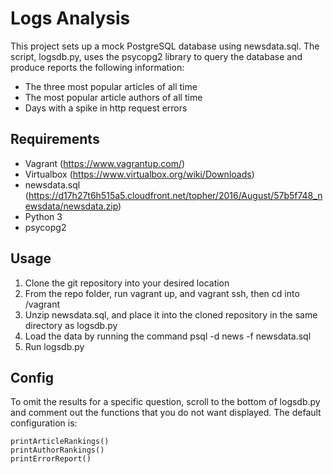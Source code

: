 # Logs Analysis

This project sets up a mock PostgreSQL database using newsdata.sql. The script, logsdb.py, uses the psycopg2 library to query the database and produce reports the following information:
* The three most popular articles of all time
* The most popular article authors of all time
* Days with a spike in http request errors

## Requirements

* Vagrant (https://www.vagrantup.com/)
* Virtualbox (https://www.virtualbox.org/wiki/Downloads)
* newsdata.sql (https://d17h27t6h515a5.cloudfront.net/topher/2016/August/57b5f748_newsdata/newsdata.zip)
* Python 3
* psycopg2

## Usage
1. Clone the git repository into your desired location
2. From the repo folder, run vagrant up, and vagrant ssh, then cd into /vagrant
3. Unzip newsdata.sql, and place it into the cloned repository in the same directory as logsdb.py
4. Load the data by running the command psql -d news -f newsdata.sql
5. Run logsdb.py


## Config

To omit the results for a specific question, scroll to the bottom of logsdb.py and comment out the functions that you do not want displayed. The default configuration is:

```
printArticleRankings()
printAuthorRankings()
printErrorReport()
```